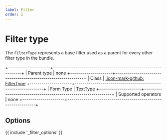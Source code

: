 ```yaml
---
label: Filter
order: z
---
```


# Filter type

The `FilterType` represents a base filter used as a parent for every other filter type in the bundle.

+---------------------+--------------------------------------------------------------+
| Parent type         | none
+---------------------+--------------------------------------------------------------+
| Class               | [:icon-mark-github: FilterType](https://github.com/Kreyu/data-table-bundle/blob/main/src/Filter/Type/FilterType.php)
+---------------------+--------------------------------------------------------------+
| Form Type           | [TextType](https://symfony.com/doc/current/reference/forms/types/text.html)
+---------------------+--------------------------------------------------------------+
| Supported operators | none
+---------------------+--------------------------------------------------------------+

## Options

{{ include '_filter_options' }}
